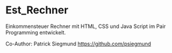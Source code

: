 # Est_Rechner

Einkommensteuer Rechner mit HTML, CSS und Java Script im Pair Programming entwickelt.

Co-Author: Patrick Siegmund https://github.com/psiegmund
